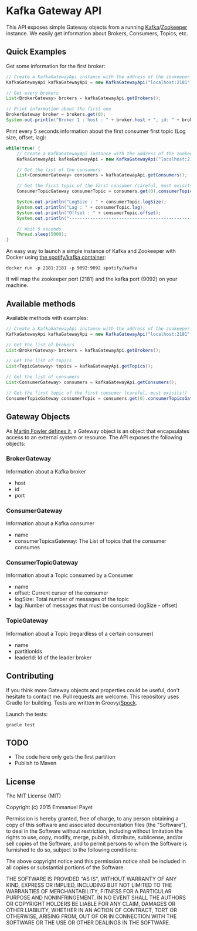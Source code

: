 # Kafka Gateway API

This API exposes simple Gateway objects from a running [Kafka](http://kafka.apache.org/)/[Zookeeper](https://zookeeper.apache.org/) instance. We easily get information about Brokers, Consumers, Topics, etc.

## Quick Examples

Get some information for the first broker:

``` Java
// Create a KafkaGatewayApi instance with the address of the zookeeper instance
KafkaGatewayApi kafkaGatewayApi = new KafkaGatewayApi("localhost:2181");

// Get every brokers
List<BrokerGateway> brokers = kafkaGatewayApi.getBrokers();

// Print information about the first one
BrokerGateway broker = brokers.get(0);
System.out.println("Broker 1 : host : " + broker.host + ", id: " + broker.id + ", port: " + broker.port);
```

Print every 5 seconds information about the first consumer first topic (Log size, offset, lag):

``` Java
while(true) {
    // Create a KafkaGatewayApi instance with the address of the zookeeper instance
    KafkaGatewayApi kafkaGatewayApi = new KafkaGatewayApi("localhost:2181");

    // Get the list of the consumers
    List<ConsumerGateway> consumers = kafkaGatewayApi.getConsumers();

    // Get the first topic of the first consumer (careful, must exisits!)
    ConsumerTopicGateway consumerTopic = consumers.get(0).consumerTopicsGateway.get(0);

    System.out.println("LogSize : " + consumerTopic.logSize);
    System.out.println("Lag : " + consumerTopic.lag);
    System.out.println("Offset : " + consumerTopic.offset);
    System.out.println("-----------------------------------------------");

    // Wait 5 seconds
    Thread.sleep(5000);
}
```

An easy way to launch a simple instance of Kafka and Zookeeper with Docker using [the spotify/kafka container](https://github.com/spotify/docker-kafka):

``` Shell
docker run -p 2181:2181 -p 9092:9092 spotify/kafka
```

It will map the zookeeper port (2181) and the kafka port (9092) on your machine.

## Available methods

Available methods with examples:

``` Java
// Create a KafkaGatewayApi instance with the address of the zookeeper instance
KafkaGatewayApi kafkaGatewayApi = new KafkaGatewayApi("localhost:2181");

// Get the list of brokers
List<BrokerGateway> brokers = kafkaGatewayApi.getBrokers();

// Get the list of topics
List<TopicGateway> topics = kafkaGatewayApi.getTopics();

// Get the list of consumers
List<ConsumerGateway> consumers = kafkaGatewayApi.getConsumers();

// Get the first topic of the first consumer (careful, must exisits!)
ConsumerTopicGateway consumerTopic = consumers.get(0).consumerTopicsGateway.get(0);
```

## Gateway Objects

As [Martin Fowler defines it](http://martinfowler.com/eaaCatalog/gateway.html), a Gateway object is an object that encapsulates access to an external system or resource. The API exposes the following objects:

### BrokerGateway

Information about a Kafka broker

* host
* id
* port

### ConsumerGateway

Information about a Kafka consumer

* name
* consumerTopicsGateway: The List of topics that the consumer consumes

### ConsumerTopicGateway

Information about a Topic consumed by a Consumer

* name
* offset: Current cursor of the consumer
* logSize: Total number of messages of the topic
* lag: Number of messages that must be consumed (logSize - offset)

### TopicGateway

Information about a Topic (regardless of a certain consumer)

* name
* partitionIds
* leaderId: Id of the leader broker

## Contributing

If you think more Gateway objects and properties could be useful, don't hesitate to contact me. Pull requests are welcome. This repository uses Gradle for building. Tests are written in Groovy/[Spock](https://github.com/spockframework/spock).

Launch the tests:

``` Shell
gradle test
```

## TODO

* The code here only gets the first partition
* Publish to Maven

## License

The MIT License (MIT)

Copyright (c) 2015 Emmanuel Payet

Permission is hereby granted, free of charge, to any person obtaining a copy
of this software and associated documentation files (the "Software"), to deal
in the Software without restriction, including without limitation the rights
to use, copy, modify, merge, publish, distribute, sublicense, and/or sell
copies of the Software, and to permit persons to whom the Software is
furnished to do so, subject to the following conditions:

The above copyright notice and this permission notice shall be included in all
copies or substantial portions of the Software.

THE SOFTWARE IS PROVIDED "AS IS", WITHOUT WARRANTY OF ANY KIND, EXPRESS OR
IMPLIED, INCLUDING BUT NOT LIMITED TO THE WARRANTIES OF MERCHANTABILITY,
FITNESS FOR A PARTICULAR PURPOSE AND NONINFRINGEMENT. IN NO EVENT SHALL THE
AUTHORS OR COPYRIGHT HOLDERS BE LIABLE FOR ANY CLAIM, DAMAGES OR OTHER
LIABILITY, WHETHER IN AN ACTION OF CONTRACT, TORT OR OTHERWISE, ARISING FROM,
OUT OF OR IN CONNECTION WITH THE SOFTWARE OR THE USE OR OTHER DEALINGS IN THE
SOFTWARE.
